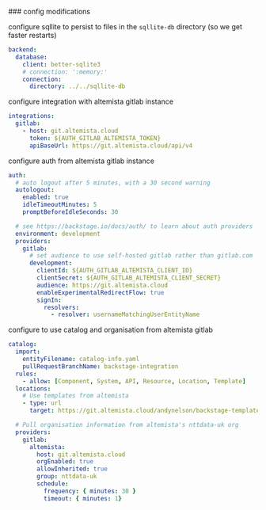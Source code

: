 ### config modifications


configure sqllite to persist to files  in the `sqllite-db` directory (so we get faster restarts)
```yaml
backend:
  database:
    client: better-sqlite3
    # connection: ':memory:'
    connection:
      directory: ../../sqllite-db
```

configure integration with altemista gitlab instance
```yaml
integrations:
  gitlab:
    - host: git.altemista.cloud
      token: ${AUTH_GITLAB_ALTEMISTA_TOKEN}
      apiBaseUrl: https://git.altemista.cloud/api/v4
```

configure auth from altemista gitlab instance
```yaml
auth:
  # auto logout after 5 minutes, with a 30 second warning
  autologout:
    enabled: true
    idleTimeoutMinutes: 5
    promptBeforeIdleSeconds: 30

  # see https://backstage.io/docs/auth/ to learn about auth providers
  environment: development
  providers:
    gitlab:
      # set audience to use self-hosted gitlab rather than gitlab.com
      development:
        clientId: ${AUTH_GITLAB_ALTEMISTA_CLIENT_ID}
        clientSecret: ${AUTH_GITLAB_ALTEMISTA_CLIENT_SECRET}
        audience: https://git.altemista.cloud
        enableExperimentalRedirectFlow: true
        signIn:
          resolvers:
            - resolver: usernameMatchingUserEntityName
```

configure to use catalog and organisation from altemista gitlab
```yaml
catalog:
  import:
    entityFilename: catalog-info.yaml
    pullRequestBranchName: backstage-integration
  rules:
    - allow: [Component, System, API, Resource, Location, Template]
  locations:
    # Use templates from altemista
    - type: url
      target: https://git.altemista.cloud/andynelson/backstage-templates/blob/test-renaming-git-source/all.yaml

  # Pull organisation information from altemista's nttdata-uk org
  providers:
    gitlab:
      altemista:
        host: git.altemista.cloud
        orgEnabled: true
        allowInherited: true
        group: nttdata-uk
        schedule:
          frequency: { minutes: 30 }
          timeout: { minutes: 1}
```
